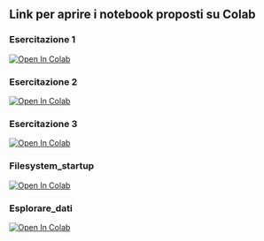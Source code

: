 
## Link per aprire i notebook proposti su Colab

### Esercitazione 1
[![Open In Colab](https://colab.research.google.com/assets/colab-badge.svg)](https://githubtocolab.com/slvcsl/cd5050-Morgagni/blob/main/Colab/Morgagni_M1.ipynb)

### Esercitazione 2
[![Open In Colab](https://colab.research.google.com/assets/colab-badge.svg)](https://githubtocolab.com/slvcsl/cd5050-Morgagni/blob/main/Colab/Morgagni_M2.ipynb)

### Esercitazione 3
[![Open In Colab](https://colab.research.google.com/assets/colab-badge.svg)](https://githubtocolab.com/slvcsl/cd5050-Morgagni/blob/main/Colab/Morgagni_M3.ipynb)

### Filesystem_startup
[![Open In Colab](https://colab.research.google.com/assets/colab-badge.svg)](https://githubtocolab.com/aprodi/cd5050-LauraBassi/blob/main/Colab/filesystem_startup.ipynb)

### Esplorare_dati
[![Open In Colab](https://colab.research.google.com/assets/colab-badge.svg)](https://githubtocolab.com/aprodi/cd5050-LauraBassi/blob/main/Colab/Esplorare_dati.ipynb)
